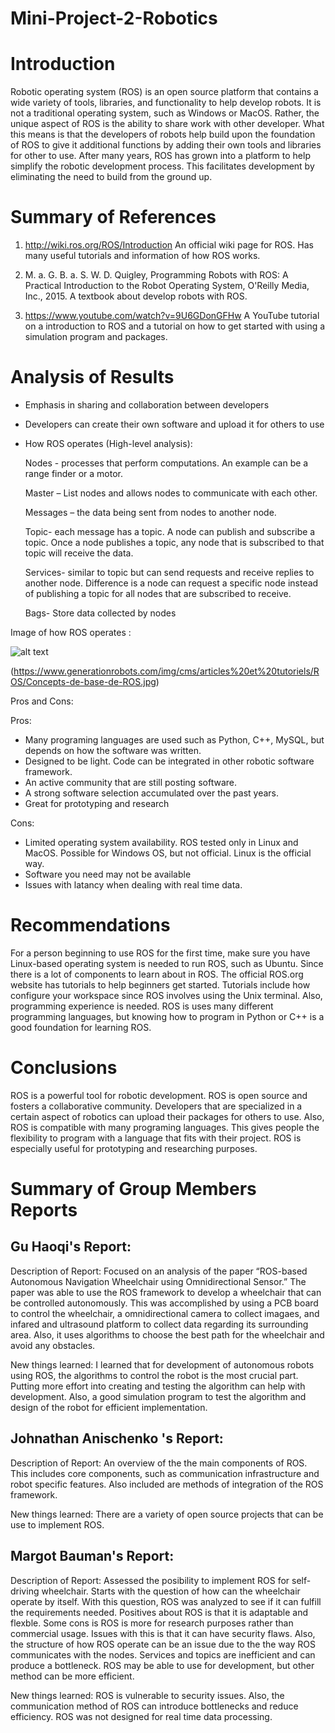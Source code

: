 # Mini-Project-2-Robotics

# Introduction
Robotic operating system (ROS) is an open source platform that contains a wide variety of tools, libraries, and functionality to help develop robots. It is not a traditional operating system, such as Windows or MacOS. Rather, the unique aspect of ROS is the ability to share work with other developer. What this means is that the developers of robots help build upon the foundation of ROS to give it additional functions by adding their own tools and libraries for other to use. After many years, ROS has grown into a platform to help simplify the robotic development process. This facilitates development by eliminating the need to build from the ground up. 

# Summary of References
1.	http://wiki.ros.org/ROS/Introduction
An official wiki page for ROS. Has many useful tutorials and information of how ROS works. 

2.	M. a. G. B. a. S. W. D. Quigley, Programming Robots with ROS: A Practical Introduction to the Robot Operating System, O'Reilly Media, Inc., 2015.
A textbook about develop robots with ROS.

3.	https://www.youtube.com/watch?v=9U6GDonGFHw
A YouTube tutorial on a introduction to ROS and a tutorial on how to get started with using a simulation program and packages.

# Analysis of Results
- Emphasis in sharing and collaboration between developers
- Developers can create their own software and upload it for others to use
- How ROS operates (High-level analysis):

	Nodes - processes that perform computations. An example can be a range finder or a motor. 
	
	Master – List nodes and allows nodes to communicate with each other.
	
	Messages – the data being sent from nodes to another node.
	
	Topic- each message has a topic. A node can publish and subscribe a topic. Once a node publishes a topic, any node that 	is subscribed to that topic will receive the data.  
	
	Services- similar to topic but can send requests and receive replies to another node. Difference is a node can request a 	specific node instead of publishing a topic for all nodes that are subscribed to receive.
	
	Bags- Store data collected by nodes	
	
Image of how ROS operates :
	
![alt text](https://www.generationrobots.com/img/cms/articles%20et%20tutoriels/ROS/Concepts-de-base-de-ROS.jpg)
	
(https://www.generationrobots.com/img/cms/articles%20et%20tutoriels/ROS/Concepts-de-base-de-ROS.jpg)	

Pros and Cons:

Pros:
-	Many programing languages are used such as Python, C++, MySQL, but depends on how the software was written.
-	Designed to be light. Code can be integrated in other robotic software framework.
-	An active community that are still posting software.
-	A strong software selection accumulated over the past years.
-	Great for prototyping and research

Cons:
-	Limited operating system availability. ROS tested only in Linux and MacOS. Possible for Windows OS, but not official. Linux is the official way.
-	Software you need may not be available 
- Issues with latancy when dealing with real time data.


# Recommendations
For a person beginning to use ROS for the first time, make sure you have Linux-based operating system is needed to run ROS, such as Ubuntu. Since there is a lot of components to learn about in ROS. The official ROS.org website has tutorials to help beginners get started. Tutorials include how configure your workspace since ROS involves using the Unix terminal. Also, programming experience is needed. ROS is uses many different programming languages, but knowing how to program in Python or C++ is a good foundation for learning ROS.

# Conclusions
ROS is a powerful tool for robotic development. ROS is open source and fosters a collaborative community. Developers that are specialized in a certain aspect of robotics can upload their packages for others to use. Also, ROS is compatible with many programing languages. This gives people the flexibility to program with a language that fits with their project. ROS is especially useful for prototyping and researching purposes.

# Summary of Group Members Reports

Gu Haoqi's Report:
--------------------------------------------------------------------------------------------------------------------------------
Description of Report: 
Focused on an analysis of the paper “ROS-based Autonomous Navigation Wheelchair using Omnidirectional Sensor.” The paper was able to use the ROS framework to develop a wheelchair that can be controlled autonomously. This was accomplished by using a PCB board to control the wheelchair, a omnidirectional camera to collect imagaes, and infared and ultrasound platform to collect data regarding its surrounding area. Also, it uses algorithms to choose the best path for the wheelchair and avoid any obstacles. 

New things learned:
I learned that for development of autonomous robots using ROS, the algorithms to control the robot is the most crucial part. Putting more effort into creating and testing the algorithm can help with development. Also, a good simulation program to test the algorithm and design of the robot for efficient implementation.

Johnathan Anischenko 's Report:
--------------------------------------------------------------------------------------------------------------------------------
Description of Report: 
An overview of the the main components of ROS. This includes core components, such as communication infrastructure and robot specific features. Also included are methods of integration of the ROS framework. 

New things learned:
There are a variety of open source projects that can be use to implement ROS. 



Margot Bauman's Report:
--------------------------------------------------------------------------------------------------------------------------------
Description of Report: 
Assessed the posibility to implement ROS for self-driving wheelchair. Starts with the question of how can the wheelchair operate by itself. With this question, ROS was analyzed to see if it can fulfill the requirements needed. Positives about ROS is that it is adaptable and flexble. Some cons is ROS is more for research purposes rather than commercial usage. Issues with this is that it can have security flaws. Also, the structure of how ROS operate can be an issue due to the the way ROS communicates with the nodes. Services and topics are inefficient and can produce a bottleneck. ROS may be able to use for development, but other method can be more efficient.

New things learned: 
ROS is vulnerable to security issues. Also, the communication method of ROS can introduce bottlenecks and reduce efficiency. ROS was not designed for real time data processing.

